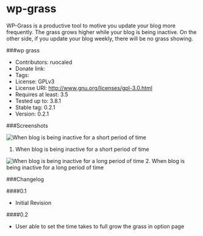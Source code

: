wp-grass
========

WP-Grass is a productive tool to motive you update your blog more frequently. The grass grows higher while your blog is being inactive. On the other side, if you update your blog weekly, there will be no grass showing.


###wp grass
- Contributors: ruocaled
- Donate link:
- Tags:
- License: GPLv3
- License URI: http://www.gnu.org/licenses/gpl-3.0.html
- Requires at least: 3.5
- Tested up to: 3.8.1
- Stable tag: 0.2.1
- Version: 0.2.1


###Screenshots

![When blog is being inactive for a short period of time](http://nagi.ca/u/f2db0f9b5452.jpg)

1. When blog is being inactive for a short period of time

![When blog is being inactive for a long period of time](http://nagi.ca/u/8d732d1d2cea.png)
2. When blog is being inactive for a long period of time

###Changelog

####0.1
- Initial Revision

####0.2 
- User able to set the time takes to full grow the grass in option page 
